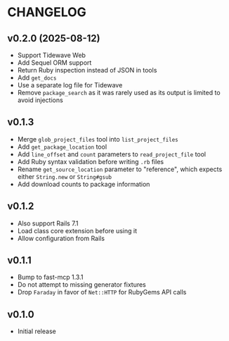 # CHANGELOG

## v0.2.0 (2025-08-12)

* Support Tidewave Web
* Add Sequel ORM support
* Return Ruby inspection instead of JSON in tools
* Add `get_docs`
* Use a separate log file for Tidewave
* Remove `package_search` as it was rarely used as its output is limited to avoid injections

## v0.1.3

* Merge `glob_project_files` tool into `list_project_files`
* Add `get_package_location` tool
* Add `line_offset` and `count` parameters to `read_project_file` tool
* Add Ruby syntax validation before writing `.rb` files
* Rename `get_source_location` parameter to "reference", which expects either `String.new` or `String#gsub`
* Add download counts to package information

## v0.1.2

* Also support Rails 7.1
* Load class core extension before using it
* Allow configuration from Rails

## v0.1.1

* Bump to fast-mcp 1.3.1
* Do not attempt to missing generator fixtures
* Drop `Faraday` in favor of `Net::HTTP` for RubyGems API calls

## v0.1.0

* Initial release